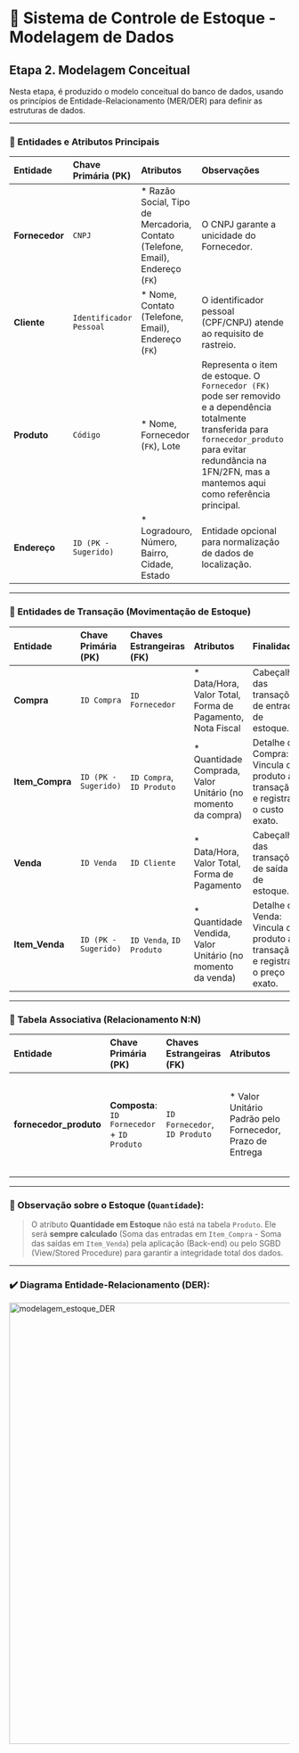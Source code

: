 # 🚀 Sistema de Controle de Estoque - Modelagem de Dados

## Etapa 2. Modelagem Conceitual

Nesta etapa, é produzido o modelo conceitual do banco de dados, usando os princípios de Entidade-Relacionamento (MER/DER) para definir as estruturas de dados.

---

### 🧱 Entidades e Atributos Principais

| Entidade | Chave Primária (PK) | Atributos | Observações |
| :--- | :--- | :--- | :--- |
| **Fornecedor** | `CNPJ` | * Razão Social, Tipo de Mercadoria, Contato (Telefone, Email), Endereço (`FK`) | O CNPJ garante a unicidade do Fornecedor. |
| **Cliente** | `Identificador Pessoal` | * Nome, Contato (Telefone, Email), Endereço (`FK`) | O identificador pessoal (CPF/CNPJ) atende ao requisito de rastreio. |
| **Produto** | `Código` | * Nome, Fornecedor (`FK`), Lote | Representa o item de estoque. O `Fornecedor (FK)` pode ser removido e a dependência totalmente transferida para `fornecedor_produto` para evitar redundância na 1FN/2FN, mas a mantemos aqui como referência principal. |
| **Endereço** | `ID (PK - Sugerido)` | * Logradouro, Número, Bairro, Cidade, Estado | Entidade opcional para normalização de dados de localização. |

---

### 🔄 Entidades de Transação (Movimentação de Estoque)

| Entidade | Chave Primária (PK) | Chaves Estrangeiras (FK) | Atributos | Finalidade |
| :--- | :--- | :--- | :--- | :--- |
| **Compra** | `ID Compra` | `ID Fornecedor` | * Data/Hora, Valor Total, Forma de Pagamento, Nota Fiscal | Cabeçalho das transações de entrada de estoque. |
| **Item_Compra** | `ID (PK - Sugerido)` | `ID Compra`, `ID Produto` | * Quantidade Comprada, Valor Unitário (no momento da compra) | Detalhe da Compra: Vincula o produto à transação e registra o custo exato. |
| **Venda** | `ID Venda` | `ID Cliente` | * Data/Hora, Valor Total, Forma de Pagamento | Cabeçalho das transações de saída de estoque. |
| **Item_Venda** | `ID (PK - Sugerido)` | `ID Venda`, `ID Produto` | * Quantidade Vendida, Valor Unitário (no momento da venda) | Detalhe da Venda: Vincula o produto à transação e registra o preço exato. |

---

### 🤝 Tabela Associativa (Relacionamento N:N)

| Entidade | Chave Primária (PK) | Chaves Estrangeiras (FK) | Atributos | Finalidade |
| :--- | :--- | :--- | :--- | :--- |
| **fornecedor_produto** | **Composta**: `ID Fornecedor` + `ID Produto` | `ID Fornecedor`, `ID Produto` | * Valor Unitário Padrão pelo Fornecedor, Prazo de Entrega | Resolve o relacionamento Muitos-para-Muitos e armazena condições específicas do Fornecedor para o Produto. |

***

### 📌 Observação sobre o Estoque (`Quantidade`):

> O atributo **Quantidade em Estoque** não está na tabela `Produto`. Ele será **sempre calculado** (Soma das entradas em `Item_Compra` - Soma das saídas em `Item_Venda`) pela aplicação (Back-end) ou pelo SGBD (View/Stored Procedure) para garantir a integridade total dos dados.

---
### ✔️ Diagrama Entidade-Relacionamento (DER):

<img width="1295" height="792" alt="modelagem_estoque_DER" src="https://github.com/user-attachments/assets/89bad332-caa0-499a-b0b5-b021163c5c20" />

